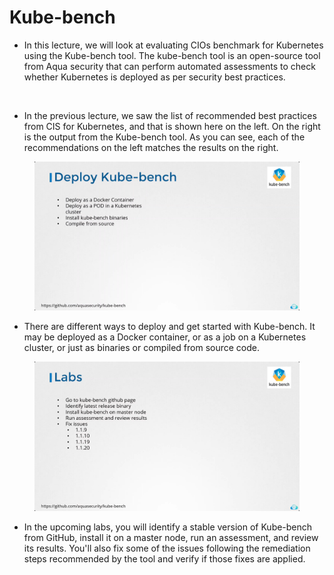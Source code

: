 # Kube-bench



* In this lecture, we will look at evaluating CIOs benchmark for Kubernetes using the Kube-bench tool. The kube-bench tool is an open-source tool from Aqua security that can perform automated assessments to check whether Kubernetes is deployed as per security best practices.

<figure><img src="../.gitbook/assets/image (21) (1) (1) (1) (1).png" alt=""><figcaption></figcaption></figure>

* In the previous lecture, we saw the list of recommended best practices from CIS for Kubernetes, and that is shown here on the left. On the right is the output from the Kube-bench tool. As you can see, each of the recommendations on the left matches the results on the right.

<figure><img src="../.gitbook/assets/image (22) (1) (1) (1).png" alt=""><figcaption></figcaption></figure>

* There are different ways to deploy and get started with Kube-bench. It may be deployed as a Docker container, or as a job on a Kubernetes cluster, or just as binaries or compiled from source code.

<figure><img src="../.gitbook/assets/image (23) (1) (1) (1).png" alt=""><figcaption></figcaption></figure>

* In the upcoming labs, you will identify a stable version of Kube-bench from GitHub, install it on a master node, run an assessment, and review its results. You'll also fix some of the issues following the remediation steps recommended by the tool and verify if those fixes are applied.
